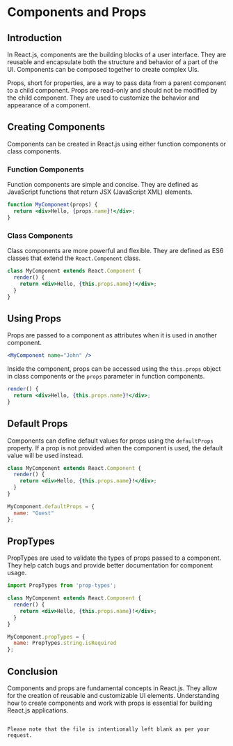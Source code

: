 # Components and Props

## Introduction

In React.js, components are the building blocks of a user interface. They are reusable and encapsulate both the structure and behavior of a part of the UI. Components can be composed together to create complex UIs.

Props, short for properties, are a way to pass data from a parent component to a child component. Props are read-only and should not be modified by the child component. They are used to customize the behavior and appearance of a component.

## Creating Components

Components can be created in React.js using either function components or class components.

### Function Components

Function components are simple and concise. They are defined as JavaScript functions that return JSX (JavaScript XML) elements.

```jsx
function MyComponent(props) {
  return <div>Hello, {props.name}!</div>;
}
```

### Class Components

Class components are more powerful and flexible. They are defined as ES6 classes that extend the `React.Component` class.

```jsx
class MyComponent extends React.Component {
  render() {
    return <div>Hello, {this.props.name}!</div>;
  }
}
```

## Using Props

Props are passed to a component as attributes when it is used in another component.

```jsx
<MyComponent name="John" />
```

Inside the component, props can be accessed using the `this.props` object in class components or the `props` parameter in function components.

```jsx
render() {
  return <div>Hello, {this.props.name}!</div>;
}
```

## Default Props

Components can define default values for props using the `defaultProps` property. If a prop is not provided when the component is used, the default value will be used instead.

```jsx
class MyComponent extends React.Component {
  render() {
    return <div>Hello, {this.props.name}!</div>;
  }
}

MyComponent.defaultProps = {
  name: "Guest"
};
```

## PropTypes

PropTypes are used to validate the types of props passed to a component. They help catch bugs and provide better documentation for component usage.

```jsx
import PropTypes from 'prop-types';

class MyComponent extends React.Component {
  render() {
    return <div>Hello, {this.props.name}!</div>;
  }
}

MyComponent.propTypes = {
  name: PropTypes.string.isRequired
};
```

## Conclusion

Components and props are fundamental concepts in React.js. They allow for the creation of reusable and customizable UI elements. Understanding how to create components and work with props is essential for building React.js applications.
```

Please note that the file is intentionally left blank as per your request.